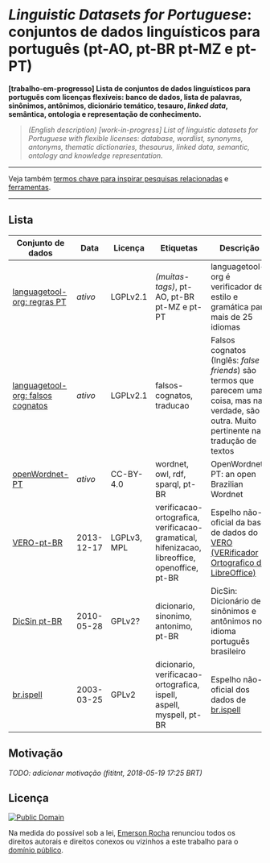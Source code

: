 # _Linguistic Datasets for Portuguese_: conjuntos de dados linguísticos para português (pt-AO, pt-BR pt-MZ e pt-PT)
**[trabalho-em-progresso] Lista de conjuntos de dados linguísticos para
português com licenças flexíveis: banco de dados, lista de palavras, sinônimos,
antônimos, dicionário temático, tesauro, _linked data_, semântica, ontologia e
representação de conhecimento.**

<blockquote><em lang="en">
(English description) [work-in-progress] List of linguistic datasets for Portuguese
with flexible licenses: database, wordlist, synonyms, antonyms,
thematic dictionaries, thesaurus, linked data, semantic, ontology and
knowledge representation.
</em></blockquote>

---

Veja também [termos chave para inspirar pesquisas relacionadas](termos-chave.md)
e [ferramentas](ferramentas.md).

---

## Lista

| Conjunto de dados | Data | Licença | Etiquetas | Descrição |
| --- | --- | --- | --- | --- |
| [languagetool-org: regras PT](https://github.com/languagetool-org/languagetool/tree/master/languagetool-language-modules/pt/src/main/resources/org/languagetool/rules/pt) | _ativo_ | LGPLv2.1 |  _(muitas-tags)_, pt-AO, pt-BR pt-MZ e pt-PT | languagetool-org é verificador de estilo e gramática para mais de 25 idiomas |
| [languagetool-org: falsos cognatos](https://github.com/languagetool-org/languagetool/blob/master/languagetool-core/src/main/resources/org/languagetool/rules/false-friends.xml) | _ativo_ | LGPLv2.1 | falsos-cognatos, traducao | Falsos cognatos (Inglês: _false friends_) são termos que parecem uma coisa, mas na verdade, são outra. Muito pertinente na tradução de textos |
| [openWordnet-PT](https://github.com/own-pt/openWordnet-PT) | _ativo_ | CC-BY-4.0 | wordnet, owl, rdf, sparql, pt-BR | OpenWordnet-PT: an open Brazilian Wordnet |
| [VERO-pt-BR](https://github.com/fititnt/VERO-pt-BR_verificador-ortografico-portugues-brasileiro) | 2013-12-17 | LGPLv3, MPL | verificacao-ortografica, verificacao-gramatical, hifenizacao, libreoffice, openoffice, pt-BR | Espelho não-oficial da base de dados do [VERO (VERificador Ortografico do LibreOffice)](https://pt-br.libreoffice.org/projetos/vero) |
| [DicSin pt-BR](https://github.com/fititnt/DicSin-dicionario-sinonimos-portugues-brasileiro) | 2010-05-28 | GPLv2? | dicionario, sinonimo, antonimo, pt-BR | DicSin: Dicionário de sinônimos e antônimos no idioma português brasileiro |
| [br.ispell](https://github.com/fititnt/br.ispell-dicionario-portugues-brasileiro) | 2003-03-25 | GPLv2 | dicionario, verificacao-ortografica, ispell, aspell, myspell, pt-BR | Espelho não-oficial dos dados de [br.ispell](https://www.ime.usp.br/~ueda/br.ispell/) |

## Motivação
_TODO: adicionar motivação (fititnt, 2018-05-19 17:25 BRT)_

## Licença
[![Public Domain](https://i.creativecommons.org/p/zero/1.0/88x31.png)](UNLICENSE)

Na medida do possível sob a lei, [Emerson Rocha](https://github.com/fititnt)
renunciou todos os direitos autorais e direitos conexos ou vizinhos a este
trabalho para o [domínio público](UNLICENSE).
